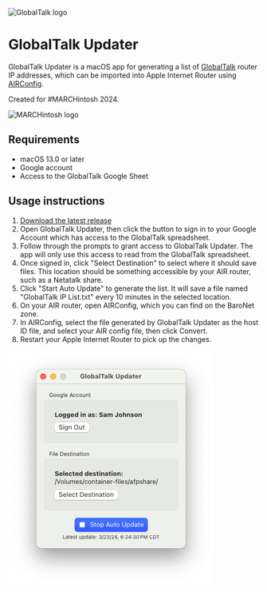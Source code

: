![GlobalTalk logo](http://marchintosh.com/images/GT_Logo.jpg)

# GlobalTalk Updater

GlobalTalk Updater is a macOS app for generating a list of [GlobalTalk](http://marchintosh.com/globaltalk.html) router IP addresses, which can be imported into Apple Internet Router using [AIRConfig](https://mastodon.social/@kalleboo@bitbang.social/112145910679083054).

Created for #MARCHintosh 2024.

![MARCHintosh logo](http://www.marchintosh.com/images/logo-small.gif)

## Requirements

- macOS 13.0 or later
- Google account
- Access to the GlobalTalk Google Sheet

## Usage instructions

1. [Download the latest release](https://github.com/dremin/globaltalk-updater/releases/latest)
2. Open GlobalTalk Updater, then click the button to sign in to your Google Account which has access to the GlobalTalk spreadsheet.
3. Follow through the prompts to grant access to GlobalTalk Updater. The app will only use this access to read from the GlobalTalk spreadsheet.
4. Once signed in, click "Select Destination" to select where it should save files. This location should be something accessible by your AIR router, such as a Netatalk share.
5. Click "Start Auto Update" to generate the list. It will save a file named "GlobalTalk IP List.txt" every 10 minutes in the selected location.
6. On your AIR router, open AIRConfig, which you can find on the BaroNet zone.
7. In AIRConfig, select the file generated by GlobalTalk Updater as the host ID file, and select your AIR config file, then click Convert.
8. Restart your Apple Internet Router to pick up the changes.

![Screenshot](screenshot.png)